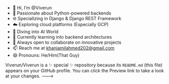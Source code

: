 - 👋 Hi, I’m @Viverun  
- 🐍 Passionate about Python-powered backends  
- 🌐 Specializing in Django & Django REST Framework  
- ☁️ Exploring cloud platforms (Especially GCP)  
- 🤖 Diving into AI World
- 🌱 Currently learning into backend architectures  
- 💞️ Always open to collaborate on innovative projects 
- 📫 Reach me at khanjamilahmed202@gmail.com  
- 😄 Pronouns: He/Him(That Guy)  

Viverun/Viverun is a ✨ special ✨ repository because its `README.md` (this file) appears on your GitHub profile.
You can click the Preview link to take a look at your changes.
--->
